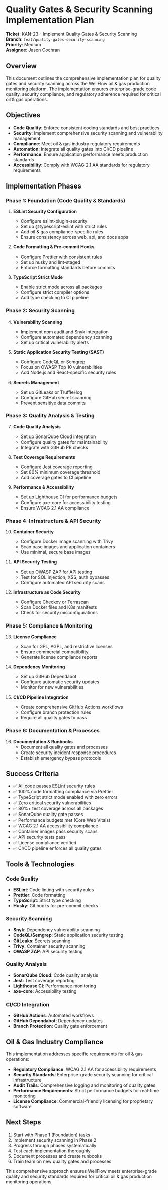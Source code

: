 # Quality Gates & Security Scanning Implementation Plan

**Ticket**: KAN-23 - Implement Quality Gates & Security Scanning  
**Branch**: `feat/quality-gates-security-scanning`  
**Priority**: Medium  
**Assignee**: Jason Cochran  

## Overview

This document outlines the comprehensive implementation plan for quality gates and security scanning across the WellFlow oil & gas production monitoring platform. The implementation ensures enterprise-grade code quality, security compliance, and regulatory adherence required for critical oil & gas operations.

## Objectives

- **Code Quality**: Enforce consistent coding standards and best practices
- **Security**: Implement comprehensive security scanning and vulnerability management
- **Compliance**: Meet oil & gas industry regulatory requirements
- **Automation**: Integrate all quality gates into CI/CD pipeline
- **Performance**: Ensure application performance meets production standards
- **Accessibility**: Comply with WCAG 2.1 AA standards for regulatory requirements

## Implementation Phases

### Phase 1: Foundation (Code Quality & Standards)
1. **ESLint Security Configuration**
   - Configure eslint-plugin-security
   - Set up @typescript-eslint with strict rules
   - Add oil & gas compliance-specific rules
   - Ensure consistency across web, api, and docs apps

2. **Code Formatting & Pre-commit Hooks**
   - Configure Prettier with consistent rules
   - Set up husky and lint-staged
   - Enforce formatting standards before commits

3. **TypeScript Strict Mode**
   - Enable strict mode across all packages
   - Configure strict compiler options
   - Add type checking to CI pipeline

### Phase 2: Security Scanning
4. **Vulnerability Scanning**
   - Implement npm audit and Snyk integration
   - Configure automated dependency scanning
   - Set up critical vulnerability alerts

5. **Static Application Security Testing (SAST)**
   - Configure CodeQL or Semgrep
   - Focus on OWASP Top 10 vulnerabilities
   - Add Node.js and React-specific security rules

6. **Secrets Management**
   - Set up GitLeaks or TruffleHog
   - Configure GitHub secret scanning
   - Prevent sensitive data commits

### Phase 3: Quality Analysis & Testing
7. **Code Quality Analysis**
   - Set up SonarQube Cloud integration
   - Configure quality gates for maintainability
   - Integrate with GitHub PR checks

8. **Test Coverage Requirements**
   - Configure Jest coverage reporting
   - Set 80% minimum coverage threshold
   - Add coverage gates to CI pipeline

9. **Performance & Accessibility**
   - Set up Lighthouse CI for performance budgets
   - Configure axe-core for accessibility testing
   - Ensure WCAG 2.1 AA compliance

### Phase 4: Infrastructure & API Security
10. **Container Security**
    - Configure Docker image scanning with Trivy
    - Scan base images and application containers
    - Use minimal, secure base images

11. **API Security Testing**
    - Set up OWASP ZAP for API testing
    - Test for SQL injection, XSS, auth bypasses
    - Configure automated API security scans

12. **Infrastructure as Code Security**
    - Configure Checkov or Terrascan
    - Scan Docker files and K8s manifests
    - Check for security misconfigurations

### Phase 5: Compliance & Monitoring
13. **License Compliance**
    - Scan for GPL, AGPL, and restrictive licenses
    - Ensure commercial compatibility
    - Generate license compliance reports

14. **Dependency Monitoring**
    - Set up GitHub Dependabot
    - Configure automatic security updates
    - Monitor for new vulnerabilities

15. **CI/CD Pipeline Integration**
    - Create comprehensive GitHub Actions workflows
    - Configure branch protection rules
    - Require all quality gates to pass

### Phase 6: Documentation & Processes
16. **Documentation & Runbooks**
    - Document all quality gates and processes
    - Create security incident response procedures
    - Establish emergency bypass protocols

## Success Criteria

- ✅ All code passes ESLint security rules
- ✅ 100% code formatting compliance via Prettier
- ✅ TypeScript strict mode enabled with zero errors
- ✅ Zero critical security vulnerabilities
- ✅ 80%+ test coverage across all packages
- ✅ SonarQube quality gate passes
- ✅ Performance budgets met (Core Web Vitals)
- ✅ WCAG 2.1 AA accessibility compliance
- ✅ Container images pass security scans
- ✅ API security tests pass
- ✅ License compliance verified
- ✅ CI/CD pipeline enforces all quality gates

## Tools & Technologies

### Code Quality
- **ESLint**: Code linting with security rules
- **Prettier**: Code formatting
- **TypeScript**: Strict type checking
- **Husky**: Git hooks for pre-commit checks

### Security Scanning
- **Snyk**: Dependency vulnerability scanning
- **CodeQL/Semgrep**: Static application security testing
- **GitLeaks**: Secrets scanning
- **Trivy**: Container security scanning
- **OWASP ZAP**: API security testing

### Quality Analysis
- **SonarQube Cloud**: Code quality analysis
- **Jest**: Test coverage reporting
- **Lighthouse CI**: Performance monitoring
- **axe-core**: Accessibility testing

### CI/CD Integration
- **GitHub Actions**: Automated workflows
- **GitHub Dependabot**: Dependency updates
- **Branch Protection**: Quality gate enforcement

## Oil & Gas Industry Compliance

This implementation addresses specific requirements for oil & gas operations:

- **Regulatory Compliance**: WCAG 2.1 AA for accessibility requirements
- **Security Standards**: Enterprise-grade security scanning for critical infrastructure
- **Audit Trails**: Comprehensive logging and monitoring of quality gates
- **Performance Requirements**: Strict performance budgets for real-time monitoring
- **License Compliance**: Commercial-friendly licensing for proprietary software

## Next Steps

1. Start with Phase 1 (Foundation) tasks
2. Implement security scanning in Phase 2
3. Progress through phases systematically
4. Test each implementation thoroughly
5. Document processes and create runbooks
6. Train team on new quality gates and processes

This comprehensive approach ensures WellFlow meets enterprise-grade quality and security standards required for critical oil & gas production monitoring operations.
